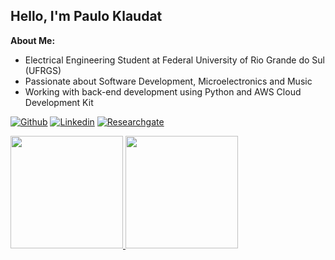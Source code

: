## Hello, I'm Paulo Klaudat

**About Me:**
- Electrical Engineering Student at Federal University of Rio Grande do Sul (UFRGS)
- Passionate about Software Development, Microelectronics and Music
- Working with back-end development using Python and AWS Cloud Development Kit

[![Github](https://img.shields.io/badge/-Github-000?style=flat&logo=Github&logoColor=white)](https://github.com/pklaudat)
[![Linkedin](https://img.shields.io/badge/-LinkedIn-blue?style=flat&logo=Linkedin&logoColor=white)](https://www.linkedin.com/in/paulo-klaudat/)
[![Researchgate](https://img.shields.io/badge/-ResearchGate-brightgreen)](https://www.researchgate.net/profile/Paulo-Klaudat)

<div>
  <a href="https://github.com/pklaudat">
  <img height="180em" src="https://github-readme-stats.vercel.app/api?username=pklaudat&show_icons=true&theme=dracula&include_all_commits=true&count_private=true"/>
  <img height="180em" src="https://github-readme-stats.vercel.app/api/top-langs/?username=pklaudat&layout=compact&langs_count=7&theme=dracula"/>
</div>
